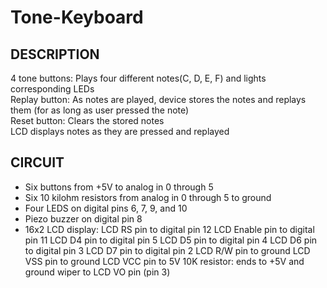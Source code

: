 # Tone-Keyboard
## DESCRIPTION
 4 tone buttons: Plays four different notes(C, D, E, F) and lights corresponding LEDs <br />
 Replay button: As notes are played, device stores the notes and replays them (for as long as user pressed the note) <br />
 Reset button: Clears the stored notes <br />
 LCD displays notes as they are pressed and replayed <br />
  
## CIRCUIT
- Six buttons from +5V to analog in 0 through 5
- Six 10 kilohm resistors from analog in 0 through 5 to ground
- Four LEDS on digital pins 6, 7, 9, and 10
- Piezo buzzer on digital pin 8
- 16x2 LCD display:
 LCD RS pin to digital pin 12
 LCD Enable pin to digital pin 11
 LCD D4 pin to digital pin 5
 LCD D5 pin to digital pin 4
 LCD D6 pin to digital pin 3
 LCD D7 pin to digital pin 2
 LCD R/W pin to ground
 LCD VSS pin to ground
 LCD VCC pin to 5V
 10K resistor:
 ends to +5V and ground
 wiper to LCD VO pin (pin 3)
